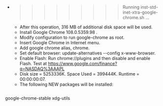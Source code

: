 * >>>>>>>>> Running inst-std-inet-xtra-google-chrome.sh ...
  * After this operation, 316 MB of additional disk space will be used.
  * Install Google Chrome 108.0.5359.98 .
  * Modify configuration to run google-chrome as root.
  * Insert Google Chrome in Internet menu.
  * Add google chrome alias, chrome.
  * Set default browser: update-alternatives --config x-www-browser.
  * Enable Flash: Run chrome://plugins and then disable and enable Flash. Test at https://www.google.com/finance?q=NASDAQ%3AAAPL
  * Disk size = 5253336K. Space Used = 399444K. Runtime = 00:00:00:07.
  * The following NEW packages will be installed:
  ```bash
google-chrome-stable xdg-utils
  ```
